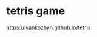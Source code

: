 # tetris game

<a href="https://ivankozhyn.github.io/tetris/">https://ivankozhyn.github.io/tetris</a>
